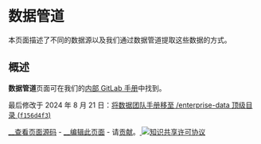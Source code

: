# 数据管道

本页面描述了不同的数据源以及我们通过数据管道提取这些数据的方式。

## 概述

**数据管道**页面可在我们的[内部 GitLab 手册](https://internal.gitlab.com/handbook/enterprise-data/platform/pipelines)中找到。

最后修改于 2024 年 8 月 21 日：[将数据团队手册移至 /enterprise-data 顶级目录 (`f156d4f3`)](https://gitlab.com/gitlab-com/content-sites/handbook/commit/f156d4f3)

[ __查看页面源码](https://gitlab.com/gitlab-com/content-sites/handbook/blob/main/content/handbook/enterprise-data/platform/pipelines/_index.md) \- [ __编辑此页面](https://gitlab.com/-/ide/project/gitlab-com/content-sites/handbook/edit/main/-/content/handbook/enterprise-data/platform/pipelines/_index.md) \- 请[贡献](https://handbook.gitlab.com/handbook/about/contributing/)。[ ![知识共享许可协议](../../images/handbook/enterprise-data/platform/80x15.png)](https://creativecommons.org/licenses/by-sa/4.0/)